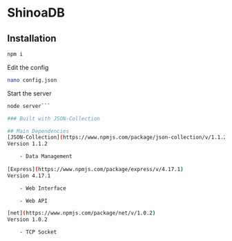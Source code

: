 # ShinoaDB

## Installation
```bash
npm i
```
Edit the config
```bash
nano config.json
```
Start the server
```bash
node server```

### Built with JSON-Collection

## Main Dependencies
[JSON-Collection](https://www.npmjs.com/package/json-collection/v/1.1.2)
Version 1.1.2

    - Data Management
    
[Express](https://www.npmjs.com/package/express/v/4.17.1)
Version 4.17.1

    - Web Interface

    - Web API

[net](https://www.npmjs.com/package/net/v/1.0.2)
Version 1.0.2

    - TCP Socket
